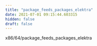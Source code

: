 ```yaml
---
title: "package_feeds_packages_elektra"
date: 2021-07-01 09:15:44.603315
hidden: false
draft: false
---
```


x86/64/package_feeds_packages_elektra

